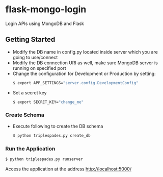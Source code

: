 # flask-mongo-login
Login APIs using MongoDB and Flask

## Getting Started
- Modify the DB name in config.py located inside server which you are going to use/connect
- Modify the DB connection URI as well, make sure MongoDB server is running on specified port
- Change the configuration for Development or Production by setting:
  ```sh
  $ export APP_SETTINGS="server.config.DevelopmentConfig"
  ```
- Set a secret key
  ```sh
  $ export SECRET_KEY="change_me"
  ```
  
### Create Schema
- Execute following to create the DB schema
  ```sh
  $ python triplespades.py create_db
  ```

### Run the Application
```sh
$ python triplespades.py runserver
```

Access the application at the address [http://localhost:5000/](http://localhost:5000/)
